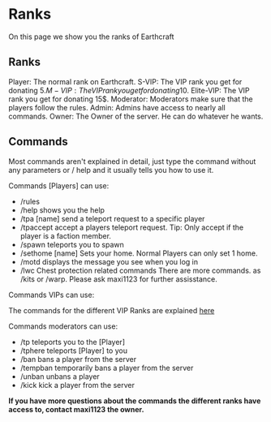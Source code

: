Ranks
====

On this page we show you  the ranks of Earthcraft

Ranks
-----

Player: The normal rank on Earthcraft.
S-VIP: The VIP rank you get for donating 5$.
M-VIP: The VIP rank you get for donating 10$.
Elite-VIP: The VIP rank you get for donating 15$.
Moderator: Moderators make sure that the players follow the rules.
Admin: Admins have access to nearly all commands.
Owner: The Owner of the server. He can do whatever he wants.

Commands
--------

Most commands aren't explained in detail, just type the command without any parameters or /<command> help and it usually tells you how to use it.
                  
Commands [Players] can use:

- /rules
- /help shows you the help
- /tpa [name] send a teleport request to a specific player
- /tpaccept accept a players teleport request. Tip: Only accept if the player is a faction member.
- /spawn teleports you to spawn
- /sethome [name] Sets your home. Normal Players can only set 1 home.
- /motd displays the message you see when you log in
- /lwc Chest protection related commands
There are more commands. as /kits or /warp. Please ask maxi1123 for further assisstance.

Commands VIPs can use:
 
The commands for the different VIP Ranks are explained [here](http://earthcraftpvp.buycraft.net)

Commands moderators can use:

- /tp <player> teleports you to the [Player]
- /tphere <player> teleports [Player] to you
- /ban bans a player from the server
- /tempban  temporarily bans a player from the server
- /unban unbans a player
- /kick kick a player from the server

**If you have more questions about the commands the different ranks have access to, contact maxi1123 the owner.**